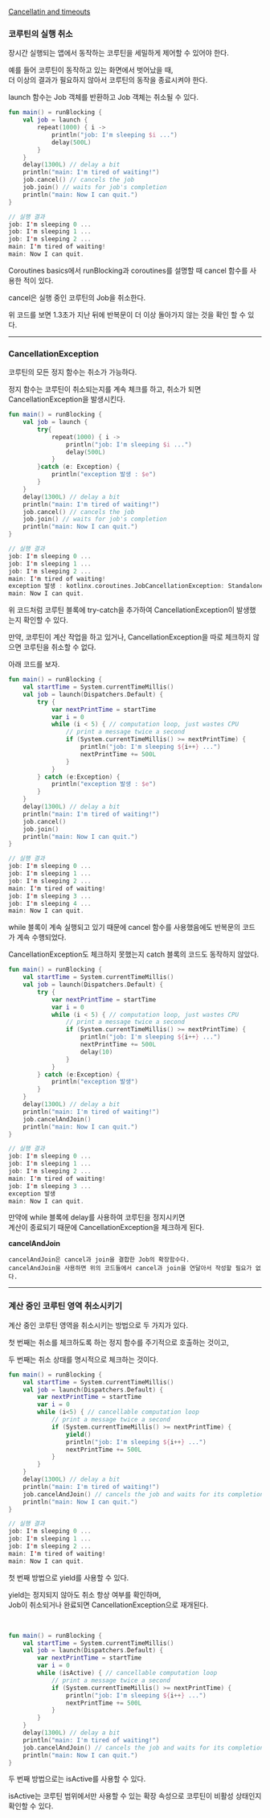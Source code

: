 [Cancellatin and timeouts](https://kotlinlang.org/docs/cancellation-and-timeouts.html)

### 코루틴의 실행 취소
장시간 실행되는 앱에서 동작하는 코루틴을 세밀하게 제어할 수 있어야 한다.

예를 들어 코루틴이 동작하고 있는 화면에서 벗어났을 때,<br>
더 이상의 결과가 필요하지 않아서 코루틴의 동작을 종료시켜야 한다.

launch 함수는 Job 객체를 반환하고 Job 객체는 취소될 수 있다.

```kotlin
fun main() = runBlocking {
    val job = launch {
        repeat(1000) { i ->
            println("job: I'm sleeping $i ...")
            delay(500L)
        }
    }
    delay(1300L) // delay a bit
    println("main: I'm tired of waiting!")
    job.cancel() // cancels the job
    job.join() // waits for job's completion
    println("main: Now I can quit.")
}

// 실행 결과
job: I'm sleeping 0 ...
job: I'm sleeping 1 ...
job: I'm sleeping 2 ...
main: I'm tired of waiting!
main: Now I can quit.
```

Coroutines basics에서 runBlocking과 coroutines를 설명할 때 cancel 함수를 사용한 적이 있다.

cancel은 실행 중인 코루틴의 Job을 취소한다.

위 코드를 보면 1.3초가 지난 뒤에 반복문이 더 이상 돌아가지 않는 것을 확인 할 수 있다.



---
### CancellationException

코루틴의 모든 정지 함수는 취소가 가능하다.

정지 함수는 코루틴이 취소되는지를 계속 체크를 하고, 취소가 되면 CancellationException을 발생시킨다.

```kotlin
fun main() = runBlocking {
    val job = launch {
        try{
            repeat(1000) { i ->
                println("job: I'm sleeping $i ...")
                delay(500L)
            }
        }catch (e: Exception) {
            println("exception 발생 : $e")
        }
    }
    delay(1300L) // delay a bit
    println("main: I'm tired of waiting!")
    job.cancel() // cancels the job
    job.join() // waits for job's completion
    println("main: Now I can quit.")
}

// 실행 결과
job: I'm sleeping 0 ...
job: I'm sleeping 1 ...
job: I'm sleeping 2 ...
main: I'm tired of waiting!
exception 발생 : kotlinx.coroutines.JobCancellationException: StandaloneCoroutine was cancelled; job=StandaloneCoroutine{Cancelling}@5f282abb
main: Now I can quit.
```

위 코드처럼 코루틴 블록에 try-catch을 추가하여 CancellationException이 발생했는지 확인할 수 있다.

만약, 코루틴이 계산 작업을 하고 있거나, CancellationException을 따로 체크하지 않으면 코루틴을 취소할 수 없다.

아래 코드를 보자.
```kotlin
fun main() = runBlocking {
    val startTime = System.currentTimeMillis()
    val job = launch(Dispatchers.Default) {
        try {
            var nextPrintTime = startTime
            var i = 0
            while (i < 5) { // computation loop, just wastes CPU
                // print a message twice a second
                if (System.currentTimeMillis() >= nextPrintTime) {
                    println("job: I'm sleeping ${i++} ...")
                    nextPrintTime += 500L
                }
            }
        } catch (e:Exception) {
            println("exception 발생 : $e")
        }
    }
    delay(1300L) // delay a bit
    println("main: I'm tired of waiting!")
    job.cancel()
    job.join()
    println("main: Now I can quit.")
}

// 실행 결과
job: I'm sleeping 0 ...
job: I'm sleeping 1 ...
job: I'm sleeping 2 ...
main: I'm tired of waiting!
job: I'm sleeping 3 ...
job: I'm sleeping 4 ...
main: Now I can quit.
```

while 블록이 계속 실행되고 있기 때문에 cancel 함수를 사용했음에도 반복문의 코드가 계속 수행되었다.

CancellationException도 체크하지 못했는지 catch 블록의 코드도 동작하지 않았다.

```kotlin
fun main() = runBlocking {
    val startTime = System.currentTimeMillis()
    val job = launch(Dispatchers.Default) {
        try {
            var nextPrintTime = startTime
            var i = 0
            while (i < 5) { // computation loop, just wastes CPU
                // print a message twice a second
                if (System.currentTimeMillis() >= nextPrintTime) {
                    println("job: I'm sleeping ${i++} ...")
                    nextPrintTime += 500L
                    delay(10)
                }
            }
        } catch (e:Exception) {
            println("exception 발생")
        }
    }
    delay(1300L) // delay a bit
    println("main: I'm tired of waiting!")
    job.cancelAndJoin()
    println("main: Now I can quit.")
}

// 실행 결과
job: I'm sleeping 0 ...
job: I'm sleeping 1 ...
job: I'm sleeping 2 ...
main: I'm tired of waiting!
job: I'm sleeping 3 ...
exception 발생
main: Now I can quit.
```

만약에 while 블록에 delay를 사용하여 코루틴을 정지시키면<br>
계산이 종료되기 때문에 CancellationException을 체크하게 된다.

**cancelAndJoin**<br>
~~~ 
cancelAndJoin은 cancel과 join을 결합한 Job의 확장함수다.
cancelAndJoin을 사용하면 위의 코드들에서 cancel과 join을 연달아서 작성할 필요가 없다.
~~~

---

### 계산 중인 코루틴 영역 취소시키기

계산 중인 코루틴 영역을 취소시키는 방법으로 두 가지가 있다.

첫 번째는 취소를 체크하도록 하는 정지 함수를 주기적으로 호출하는 것이고,

두 번째는 취소 상태를 명시적으로 체크하는 것이다.

```kotlin
fun main() = runBlocking {
    val startTime = System.currentTimeMillis()
    val job = launch(Dispatchers.Default) {
        var nextPrintTime = startTime
        var i = 0
        while (i<5) { // cancellable computation loop
            // print a message twice a second
            if (System.currentTimeMillis() >= nextPrintTime) {
                yield()
                println("job: I'm sleeping ${i++} ...")
                nextPrintTime += 500L
            }
        }
    }
    delay(1300L) // delay a bit
    println("main: I'm tired of waiting!")
    job.cancelAndJoin() // cancels the job and waits for its completion
    println("main: Now I can quit.")
}

// 실행 결과
job: I'm sleeping 0 ...
job: I'm sleeping 1 ...
job: I'm sleeping 2 ...
main: I'm tired of waiting!
main: Now I can quit.
```

첫 번째 방법으로 yield를 사용할 수 있다.

yield는 정지되지 않아도 취소 항상 여부를 확인하며,<br>
Job이 취소되거나 완료되면  CancellationException으로 재개된다.

<br>

```kotlin
fun main() = runBlocking {
    val startTime = System.currentTimeMillis()
    val job = launch(Dispatchers.Default) {
        var nextPrintTime = startTime
        var i = 0
        while (isActive) { // cancellable computation loop
            // print a message twice a second
            if (System.currentTimeMillis() >= nextPrintTime) {
                println("job: I'm sleeping ${i++} ...")
                nextPrintTime += 500L
            }
        }
    }
    delay(1300L) // delay a bit
    println("main: I'm tired of waiting!")
    job.cancelAndJoin() // cancels the job and waits for its completion
    println("main: Now I can quit.")
}
```
두 번째 방법으로는 isActive를 사용할 수 있다.

isActive는 코루틴 범위에서만 사용할 수 있는 확장 속성으로 코루틴이 비활성 상태인지 확인할 수 있다.
